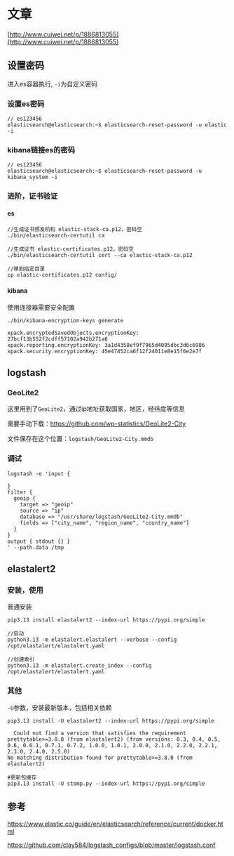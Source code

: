# 文章
[http://www.cuiwei.net/p/1886813055](http://www.cuiwei.net/p/1886813055)


## 设置密码
进入es容器执行, `-i`为自定义密码

### 设置es密码
```
// es123456
elasticsearch@elasticsearch:~$ elasticsearch-reset-password -u elastic -i
```

### kibana链接es的密码
```
// es123456
elasticsearch@elasticsearch:~$ elasticsearch-reset-password -u kibana_system -i
```

### 进阶，证书验证
#### es
```
//生成证书颁发机构 elastic-stack-ca.p12，密码空
./bin/elasticsearch-certutil ca

//生成证书 elastic-certificates.p12，密码空
./bin/elasticsearch-certutil cert --ca elastic-stack-ca.p12

//移到指定目录
cp elastic-certificates.p12 config/
```
#### kibana
使用连接器需要安全配置
```
./bin/kibana-encryption-keys generate

xpack.encryptedSavedObjects.encryptionKey: 27bcf13b552f2cdff57102a942b271a6
xpack.reporting.encryptionKey: 3a1d4358ef9f7965d4095dbc3d6c6986
xpack.security.encryptionKey: 45e47452ca6f12f24011e8e15f6e2e7f
```

## logstash
### GeoLite2
这里用到了`GeoLite2`，通过ip地址获取国家，地区，经纬度等信息

需要手动下载：https://github.com/wp-statistics/GeoLite2-City

文件保存在这个位置：`logstash/GeoLite2-City.mmdb`

### 调试
```
logstash -e 'input {

}
filter {
  geoip {
    target => "geoip"
    source => "ip"
    database => "/usr/share/logstash/GeoLite2-City.mmdb"
    fields => ["city_name", "region_name", "country_name"]
  }
}
output { stdout {} }
' --path.data /tmp
```

## elastalert2
### 安装，使用
普通安装
```
pip3.13 install elastalert2 --index-url https://pypi.org/simple

//启动
python3.13 -m elastalert.elastalert --verbose --config /opt/elastalert/elastalert.yaml 

//创建索引
python3.13 -m elastalert.create_index --config /opt/elastalert/elastalert.yaml
```

### 其他
`-U`参数，安装最新版本，包括相关依赖
```
pip3.13 install -U elastalert2 --index-url https://pypi.org/simple
```

```
  Could not find a version that satisfies the requirement prettytable>=3.8.0 (from elastalert2) (from versions: 0.3, 0.4, 0.5, 0.6, 0.6.1, 0.7.1, 0.7.2, 1.0.0, 1.0.1, 2.0.0, 2.1.0, 2.2.0, 2.2.1, 2.3.0, 2.4.0, 2.5.0)
No matching distribution found for prettytable>=3.8.0 (from elastalert2)

#更新包缓存
pip3.13 install -U stomp.py --index-url https://pypi.org/simple
```

## 参考
https://www.elastic.co/guide/en/elasticsearch/reference/current/docker.html

https://github.com/clay584/logstash_configs/blob/master/logstash.conf